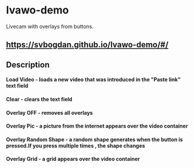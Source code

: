 # lvawo-demo
Livecam with overlays from buttons.

## https://svbogdan.github.io/lvawo-demo/#/

## Description
#### Load Video - loads a new video that was introduced in the "Paste link" text field
#### Clear - clears the text field
#### Overlay OFF - removes all overlays
#### Overlay Pic - a picture from the internet appears over the video container
#### Overlay Random Shape - a random shape generates when the button is pressed.If you press multiple times , the shape changes
#### Overlay Grid - a grid appears over the video container
